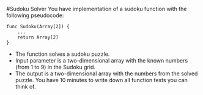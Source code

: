 #Sudoku Solver
You have implementation of a sudoku function with the following pseudocode:
```
func Sudoku(Array[2]) {
    ...
    return Array[2]
}
```
- The function solves a sudoku puzzle.
- Input parameter is a two-dimensional array with the known numbers (from 1 to 9) in the Sudoku grid.
- The output is a two-dimensional array with the numbers from the solved puzzle.
You have 10 minutes to write down all function tests you can think of.